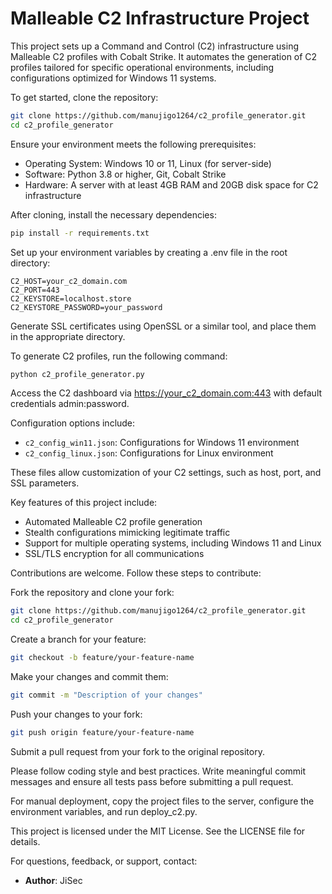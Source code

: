 
# Malleable C2 Infrastructure Project

This project sets up a Command and Control (C2) infrastructure using Malleable C2 profiles with Cobalt Strike. It automates the generation of C2 profiles tailored for specific operational environments, including configurations optimized for Windows 11 systems.

To get started, clone the repository:

```bash
git clone https://github.com/manujigo1264/c2_profile_generator.git
cd c2_profile_generator
```

Ensure your environment meets the following prerequisites:

- Operating System: Windows 10 or 11, Linux (for server-side)
- Software: Python 3.8 or higher, Git, Cobalt Strike
- Hardware: A server with at least 4GB RAM and 20GB disk space for C2 infrastructure

After cloning, install the necessary dependencies:

```bash
pip install -r requirements.txt
```

Set up your environment variables by creating a .env file in the root directory:

```env
C2_HOST=your_c2_domain.com
C2_PORT=443
C2_KEYSTORE=localhost.store
C2_KEYSTORE_PASSWORD=your_password
```

Generate SSL certificates using OpenSSL or a similar tool, and place them in the appropriate directory.

To generate C2 profiles, run the following command:

```bash
python c2_profile_generator.py
```

Access the C2 dashboard via https://your_c2_domain.com:443 with default credentials admin:password.

Configuration options include:

- `c2_config_win11.json`: Configurations for Windows 11 environment
- `c2_config_linux.json`: Configurations for Linux environment

These files allow customization of your C2 settings, such as host, port, and SSL parameters.

Key features of this project include:

- Automated Malleable C2 profile generation
- Stealth configurations mimicking legitimate traffic
- Support for multiple operating systems, including Windows 11 and Linux
- SSL/TLS encryption for all communications

Contributions are welcome. Follow these steps to contribute:

Fork the repository and clone your fork:

```bash
git clone https://github.com/manujigo1264/c2_profile_generator.git
cd c2_profile_generator
```

Create a branch for your feature:

```bash
git checkout -b feature/your-feature-name
```

Make your changes and commit them:

```bash
git commit -m "Description of your changes"
```

Push your changes to your fork:

```bash
git push origin feature/your-feature-name
```

Submit a pull request from your fork to the original repository.

Please follow coding style and best practices. Write meaningful commit messages and ensure all tests pass before submitting a pull request.

For manual deployment, copy the project files to the server, configure the environment variables, and run deploy_c2.py.

This project is licensed under the MIT License. See the LICENSE file for details.

For questions, feedback, or support, contact:

- **Author**: JiSec